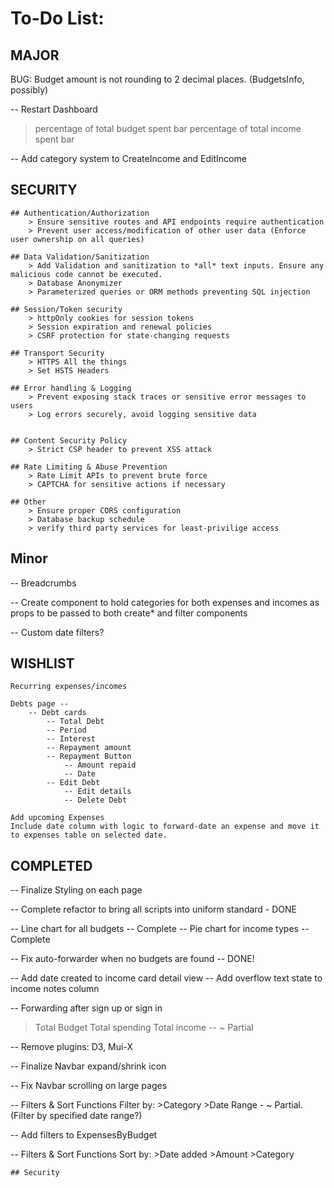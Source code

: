 To-Do List:
===========

## **MAJOR**

BUG: Budget amount is not rounding to 2 decimal places. (BudgetsInfo, possibly)


-- Restart Dashboard
>percentage of total budget spent bar
>percentage of total income spent bar

-- Add category system to CreateIncome and EditIncome

## **SECURITY**

    ## Authentication/Authorization
        > Ensure sensitive routes and API endpoints require authentication
        > Prevent user access/modification of other user data (Enforce user ownership on all queries)

    ## Data Validation/Sanitization
        > Add Validation and sanitization to *all* text inputs. Ensure any malicious code cannot be executed.
        > Database Anonymizer
        > Parameterized queries or ORM methods preventing SQL injection

    ## Session/Token security
        > httpOnly cookies for session tokens
        > Session expiration and renewal policies
        > CSRF protection for state-changing requests

    ## Transport Security
        > HTTPS All the things
        > Set HSTS Headers

    ## Error handling & Logging
        > Prevent exposing stack traces or sensitive error messages to users
        > Log errors securely, avoid logging sensitive data


    ## Content Security Policy
        > Strict CSP header to prevent XSS attack

    ## Rate Limiting & Abuse Prevention
        > Rate Limit APIs to prevent brute force
        > CAPTCHA for sensitive actions if necessary

    ## Other
        > Ensure proper CORS configuration
        > Database backup schedule
        > verify third party services for least-privilige access

## **Minor**

-- Breadcrumbs

-- Create component to hold categories for both expenses and incomes as props to be passed to both create* and filter components

-- Custom date filters?

## **WISHLIST**

    Recurring expenses/incomes

    Debts page --
        -- Debt cards
            -- Total Debt
            -- Period
            -- Interest
            -- Repayment amount
            -- Repayment Button
                -- Amount repaid
                -- Date
            -- Edit Debt
                -- Edit details
                -- Delete Debt

    Add upcoming Expenses
    Include date column with logic to forward-date an expense and move it to expenses table on selected date.

## **COMPLETED**


-- Finalize Styling on each page

-- Complete refactor to bring all scripts into uniform standard - DONE

-- Line chart for all budgets -- Complete
-- Pie chart for income types -- Complete


-- Fix auto-forwarder when no budgets are found -- DONE!

-- Add date created to income card detail view
-- Add overflow text state to income notes column

-- Forwarding after sign up or sign in


>Total Budget
>Total spending
>Total income -- ~ Partial

-- Remove plugins: D3, Mui-X

-- Finalize Navbar expand/shrink icon

-- Fix Navbar scrolling on large pages

-- Filters & Sort Functions
    Filter by:
    >Category
    >Date Range - ~ Partial. (Filter by specified date range?)
    
-- Add filters to ExpensesByBudget

-- Filters & Sort Functions
    Sort by:
    >Date added
    >Amount
    >Category

    ## Security